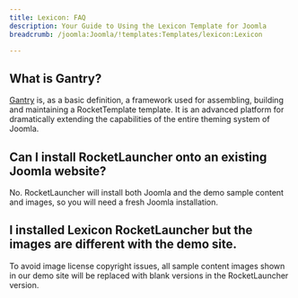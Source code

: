 ```yaml
---
title: Lexicon: FAQ
description: Your Guide to Using the Lexicon Template for Joomla
breadcrumb: /joomla:Joomla/!templates:Templates/lexicon:Lexicon

---
```



What is Gantry?
-----

[Gantry][gantry] is, as a basic definition, a framework used for assembling, building and maintaining a RocketTemplate template. It is an advanced platform for dramatically extending the capabilities of the entire theming system of Joomla.

Can I install RocketLauncher onto an existing Joomla website?
-----

No. RocketLauncher will install both Joomla and the demo sample content and images, so you will need a fresh Joomla installation.

I installed Lexicon RocketLauncher but the images are different with the demo site.
-----

To avoid image license copyright issues, all sample content images shown in our demo site will be replaced with blank versions in the RocketLauncher version.

[gantry]: http://gantry.org/